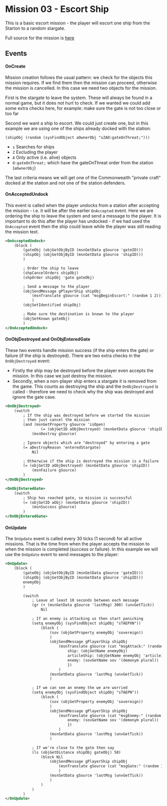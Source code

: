 Mission 03 - Escort Ship
========================

This is a basic escort mission - the player will escort one ship from the
Starton to a random stargate.

Full source for the mission is [here](Mission03.xml)

Events
------

#### OnCreate

Mission creation follows the usual pattern: we check for the objects this mission
requires. If we find them then the mission can proceed, otherwise the mission is
cancelled. In this case we need two objects for the mission.

First is the stargate to leave the system. These will always be found in a
normal game, but it does not hurt to check. If we wanted we could add some extra
checks here, for example: make sure the gate is not too close or too far

Second we want a ship to escort. We could just create one, but in this example
we are using one of the ships already docked with the station:

`(shipObj (random (sysFindObject aOwnerObj "sZAO:gateOnThreat;")))`
* `s` Searches for ships
* `Z` Excluding the player
* `A` Only active (i.e. alive) objects
* `O:gateOnThreat;` which have the gateOnThreat order from the station (`aOwnerObj`)

The last criteria means we will get one of the Commonwealth "private craft"
docked at the station and not one of the station defenders.

#### OnAcceptedUndock

This event is called when the player undocks from a station after accepting the
mission - i.e. it will be after the earlier `OnAccepted` event. Here we are
ordering the ship to leave the system and send a message to the player. It is
important to do this after the player has undocked - if we had used the
`OnAccepted` event then the ship could leave while the player was still reading
the mission text.

```xml
<OnAcceptedUndock>
	(block (
		(gateObj (objGetObjByID (msnGetData gSource 'gateID)))
		(shipObj (objGetObjByID (msnGetData gSource 'shipID)))
		)

		; Order the ship to leave
		(shpCancelOrders shipObj)
		(shpOrder shipObj 'gate gateObj)

		; Send a message to the player
		(objSendMessage gPlayerShip shipObj
			(msnTranslate gSource (cat "msgBeginEscort:" (random 1 2)))
			)
		(objSetIdentified shipObj)

		; Make sure the destination is known to the player
		(objSetKnown gateObj)
		)
</OnAcceptedUndock>
```

#### OnObjDestroyed and OnObjEnteredGate
These two events handle mission success (if the ship enters the gate) or failure
(if the ship is destroyed). There are two extra checks in the `OnObjDestroyed`
event:
* Firstly the ship may be destroyed before the player even accepts the mission.
In this case we just destroy the mission.
* Secondly, when a non-player ship enters a stargate it is removed from the
game. This counts as destroying the ship and the `OnObjDestroyed` is called -
therefore we need to check why the ship was destroyed and ignore the gate case.

```xml
<OnObjDestroyed>
	(switch
		; If the ship was destroyed before we started the mission
		; then just cancel the mission
		(and (msnGetProperty gSource 'isOpen)
				(= (objGetID aObjDestroyed) (msnGetData gSource 'shipID)))
			(msnDestroy gSource)

		; Ignore objects which are "destroyed" by entering a gate
		(= aDestroyReason 'enteredStargate)
			Nil

		; Otherwise if the ship is destroyed the mission is a failure
		(= (objGetID aObjDestroyed) (msnGetData gSource 'shipID))
			(msnFailure gSource)
		)
</OnObjDestroyed>

<OnObjEnteredGate>
	(switch
		; Ship has reached gate, so mission is successful
		(= (objGetID aObj) (msnGetData gSource 'shipID))
			(msnSuccess gSource)
		)
</OnObjEnteredGate>
```

#### OnUpdate

The `OnUpdate` event is called every 30 ticks (1 second) for all active missions.
That is the time from when the player accepts the mission to when the mission
is completed (success or failure). In this example we will use the `OnUpdate`
event to send messages to the player:

```xml
<OnUpdate>
	(block (
		(gateObj (objGetObjByID (msnGetData gSource 'gateID)))
		(shipObj (objGetObjByID (msnGetData gSource 'shipID)))
		enemyObj
		)

		(switch
			; Leave at least 10 seconds between each message
			(gr (+ (msnGetData gSource 'lastMsg) 300) (unvGetTick))
				Nil

			; If an enemy is attacking us then start panicking
			(setq enemyObj (sysFindObject shipObj "sTAEPXN"))
				(block (
					(sov (objGetProperty enemyObj 'sovereign))
					)
					(objSendMessage gPlayerShip shipObj
						(msnTranslate gSource (cat "msgAttack:" (random 1 4)) {
							ship: (objGetName enemyObj)
							articleShip: (objGetName enemyObj 'article)
							enemy: (sovGetName sov '(demonym plural))
							})
						)
					(msnSetData gSource 'lastMsg (unvGetTick))
					)

			; If we can see an enemy the we are worried
			(setq enemyObj (sysFindObject shipObj "sTAEPN"))
				(block (
					(sov (objGetProperty enemyObj 'sovereign))
					)
					(objSendMessage gPlayerShip shipObj
						(msnTranslate gSource (cat "msgEnemy:" (random 1 4)) {
							enemy: (sovGetName sov '(demonym plural))
							})
						)
					(msnSetData gSource 'lastMsg (unvGetTick))
					)

			; If we're close to the gate then say
			(ls (objGetDistance shipObj gateObj) 50)
				(block Nil
					(objSendMessage gPlayerShip shipObj
						(msnTranslate gSource (cat "msgGate:" (random 1 2)) {})
						)
					(msnSetData gSource 'lastMsg (unvGetTick))
					)
				)
			)
		)
</OnUpdate>
```
